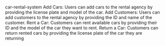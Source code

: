  car-rental-system
 Add Cars: Users can add cars to the rental agency by providing the license plate and model of the car.
Add Customers: Users can add customers to the rental agency by providing the ID and name of the customer.
Rent a Car: Customers can rent available cars by providing their ID and the model of the car they want to rent.
Return a Car: Customers can return rented cars by providing the license plate of the car they are returning
 
